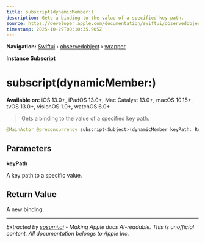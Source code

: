 ```yaml
---
title: subscript(dynamicMember:)
description: Gets a binding to the value of a specified key path.
source: https://developer.apple.com/documentation/swiftui/observedobject/wrapper/subscript(dynamicmember:)
timestamp: 2025-10-29T00:10:35.905Z
---
```


**Navigation:** [Swiftui](/documentation/swiftui) › [observedobject](/documentation/swiftui/observedobject) › [wrapper](/documentation/swiftui/observedobject/wrapper)

**Instance Subscript**

# subscript(dynamicMember:)

**Available on:** iOS 13.0+, iPadOS 13.0+, Mac Catalyst 13.0+, macOS 10.15+, tvOS 13.0+, visionOS 1.0+, watchOS 6.0+

> Gets a binding to the value of a specified key path.

```swift
@MainActor @preconcurrency subscript<Subject>(dynamicMember keyPath: ReferenceWritableKeyPath<ObjectType, Subject>) -> Binding<Subject> { get }
```

## Parameters

**keyPath**

A key path to a specific  value.



## Return Value

A new binding.

---

*Extracted by [sosumi.ai](https://sosumi.ai) - Making Apple docs AI-readable.*
*This is unofficial content. All documentation belongs to Apple Inc.*
